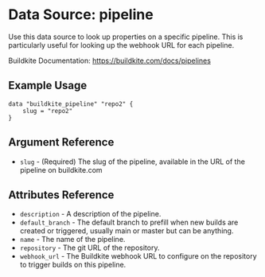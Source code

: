 # Data Source: pipeline

Use this data source to look up properties on a specific pipeline. This is
particularly useful for looking up the webhook URL for each pipeline.

Buildkite Documentation: https://buildkite.com/docs/pipelines

## Example Usage

```hcl
data "buildkite_pipeline" "repo2" {
    slug = "repo2"
}
```

## Argument Reference

* `slug` - (Required) The slug of the pipeline, available in the URL of the pipeline on buildkite.com

## Attributes Reference

* `description` - A description of the pipeline.
* `default_branch` - The default branch to prefill when new builds are created or triggered, usually main or master but can be anything.
* `name` - The name of the pipeline.
* `repository` - The git URL of the repository.
* `webhook_url` - The Buildkite webhook URL to configure on the repository to trigger builds on this pipeline.

